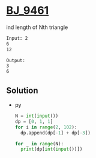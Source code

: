 # [BJ_9461](https://acmicpc.net/problem/9461)

ind length of Nth triangle

```txt
Input: 2
6
12

Output:
3
6
```

## Solution

* py

  ```py
  N = int(input())
  dp = [0, 1, 1]
  for i in range(2, 102):
    dp.append(dp[-1] + dp[-3])

  for _ in range(N):
    print(dp[int(input())])
  ```
